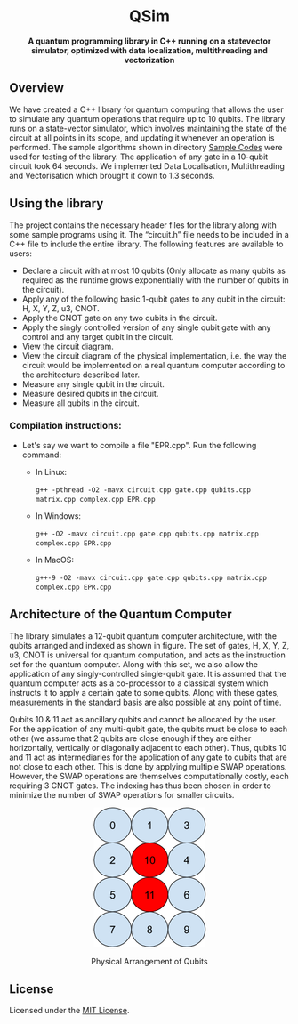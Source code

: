 <h1 align="center">QSim</h1>
<p align="center"><b>A quantum programming library in C++ running on a statevector simulator, optimized with data localization, multithreading and vectorization</b></p>

## Overview

We have created a C++ library for quantum computing that allows the user to simulate any quantum operations that require up to 10 qubits. The library runs on a state-vector simulator, which involves maintaining the state of the circuit at all points in its scope, and updating it whenever an operation is performed. The sample algorithms shown in directory [Sample Codes](./sample-codes/) were used for testing of the library. The application of any gate in a 10-qubit circuit took 64 seconds. We implemented Data Localisation, Multithreading and Vectorisation which brought it down to 1.3 seconds.

## Using the library

The project contains the necessary header files for the library along with some sample programs using it. The “circuit.h” file needs to  be included in a C++ file to include the entire library. The following  features are available to users:
- Declare a circuit with at most 10 qubits (Only allocate as many qubits as required as the runtime grows exponentially with the number of qubits in the circuit).
- Apply any of the following basic 1-qubit gates to any qubit in the circuit: H, X, Y, Z, u3, CNOT.
- Apply the CNOT gate on any two qubits in the circuit.
- Apply the singly controlled version of any single qubit gate with any control and any target qubit in the circuit.
- View the circuit diagram.
- View the circuit diagram of the physical implementation, i.e. the way the circuit would be implemented on a real quantum computer according to the architecture described later.
- Measure any single qubit in the circuit.
- Measure desired qubits in the circuit.
- Measure all qubits in the circuit.

### Compilation instructions:
- Let's say we want to compile a file "EPR.cpp". Run the following command:
    - In Linux:

        `g++ -pthread -O2 -mavx circuit.cpp gate.cpp qubits.cpp matrix.cpp complex.cpp EPR.cpp`
    - In Windows:

        `g++ -O2 -mavx circuit.cpp gate.cpp qubits.cpp matrix.cpp complex.cpp EPR.cpp`
    - In MacOS:
        
        `g++-9 -O2 -mavx circuit.cpp gate.cpp qubits.cpp matrix.cpp complex.cpp EPR.cpp`

## Architecture of the Quantum Computer

The library simulates a 12-qubit quantum computer architecture, with the qubits arranged and indexed as shown in figure. The set of gates, H, X, Y, Z, u3, CNOT is universal for quantum computation, and acts as the instruction set for the quantum computer. Along with this set, we also allow the application of any singly-controlled single-qubit gate. It is assumed that the quantum computer acts as a co-processor to a classical system which instructs it to apply a certain gate to some qubits. Along with these gates, measurements in the standard basis are also possible at any point of time.
    
Qubits 10 & 11 act as ancillary qubits and cannot be allocated by the user. For the application of any multi-qubit gate, the qubits must be close to each other (we assume that 2 qubits are close enough if they are either horizontally, vertically or diagonally adjacent to each other). Thus, qubits 10 and 11 act as intermediaries for the application of any gate to qubits that are not close to each other. This is done by applying multiple SWAP operations. However, the SWAP operations are themselves computationally costly, each requiring 3 CNOT gates. The indexing has thus been chosen in order to minimize the number of SWAP operations for smaller circuits.

<p align="center">
<img src="./images/qsim-architecture.png" alt="Physical Arrangement of Qubits" title="Physical Arrangement of Qubits"/></p>
<p align="center">Physical Arrangement of Qubits</p>

## License

Licensed under the [MIT License](./LICENSE).
